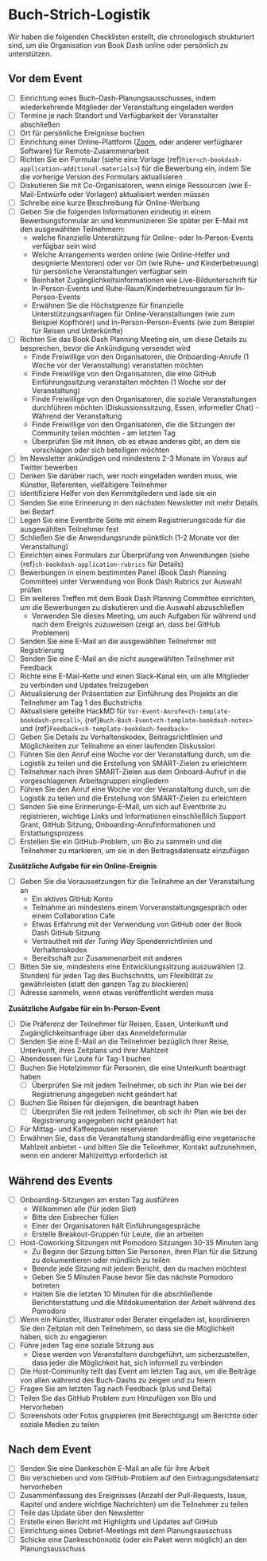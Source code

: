 # Buch-Strich-Logistik

Wir haben die folgenden Checklisten erstellt, die chronologisch strukturiert sind, um die Organisation von Book Dash online oder persönlich zu unterstützen.

## Vor dem Event

- [ ] Einrichtung eines Buch-Dash-Planungsausschusses, indem wiederkehrende Mitglieder der Veranstaltung eingeladen werden
- [ ] Termine je nach Standort und Verfügbarkeit der Veranstalter abschließen
- [ ] Ort für persönliche Ereignisse buchen
- [ ] Einrichtung einer Online-Plattform ([Zoom](https://zoom.us/), oder anderer verfügbarer Software) für Remote-Zusammenarbeit
- [ ] Richten Sie ein Formular (siehe eine Vorlage {ref}`hier<ch-bookdash-application-additional-materials>`) für die Bewerbung ein, indem Sie die vorherige Version des Formulars aktualisieren
- [ ] Diskutieren Sie mit Co-Organisatoren, wenn einige Ressourcen (wie E-Mail-Entwürfe oder Vorlagen) aktualisiert werden müssen
- [ ] Schreibe eine kurze Beschreibung für Online-Werbung
- [ ] Geben Sie die folgenden Informationen eindeutig in einem Bewerbungsformular an und kommunizieren Sie später per E-Mail mit den ausgewählten Teilnehmern:
  * welche finanzielle Unterstützung für Online- oder In-Person-Events verfügbar sein wird
  * Welche Arrangements werden online (wie Online-Helfer und designierte Mentoren) oder vor Ort (wie Ruhe- und Kinderbetreuung) für persönliche Veranstaltungen verfügbar sein
  * Beinhaltet Zugänglichkeitsinformationen wie Live-Bildunterschrift für In-Person-Events und Ruhe-Raum/Kinderbetreuungsraum für In-Person-Events
  * Erwähnen Sie die Höchstgrenze für finanzielle Unterstützungsanfragen für Online-Veranstaltungen (wie zum Beispiel Kopfhörer) und In-Person-Person-Events (wie zum Beispiel für Reisen und Unterkünfte)
- [ ] Richten Sie das Book Dash Planning Meeting ein, um diese Details zu besprechen, bevor die Ankündigung versendet wird
  * Finde Freiwillige von den Organisatoren, die Onboarding-Anrufe (1 Woche vor der Veranstaltung) veranstalten möchten
  * Finde Freiwillige von den Organisatoren, die eine GitHub Einführungssitzung veranstalten möchten (1 Woche vor der Veranstaltung)
  * Finde Freiwillige von den Organisatoren, die soziale Veranstaltungen durchführen möchten (Diskussionssitzung, Essen, informeller Chat) - Während der Veranstaltung
  * Finde Freiwillige von den Organisatoren, die die Sitzungen der Community teilen möchten - am letzten Tag
  * Überprüfen Sie mit ihnen, ob es etwas anderes gibt, an dem sie vorschlagen oder sich beteiligen möchten
- [ ] Im Newsletter ankündigen und mindestens 2-3 Monate im Voraus auf Twitter bewerben
- [ ] Denken Sie darüber nach, wer noch eingeladen werden muss, wie Künstler, Referenten, vielfältigere Teilnehmer
- [ ] Identifiziere Helfer von den Kernmitgliedern und lade sie ein
- [ ] Senden Sie eine Erinnerung in den nächsten Newsletter mit mehr Details bei Bedarf
- [ ] Legen Sie eine Eventbrite Seite mit einem Registrierungscode für die ausgewählten Teilnehmer fest
- [ ] Schließen Sie die Anwendungsrunde pünktlich (1-2 Monate vor der Veranstaltung)
- [ ] Einrichten eines Formulars zur Überprüfung von Anwendungen (siehe {ref}`ch-bookdash-application-rubrics` für Details)
- [ ] Bewerbungen in einem bestimmten Panel (Book Dash Planning Committee) unter Verwendung von Book Dash Rubrics zur Auswahl prüfen
- [ ] Ein weiteres Treffen mit dem Book Dash Planning Committee einrichten, um die Bewerbungen zu diskutieren und die Auswahl abzuschließen
  * Verwenden Sie dieses Meeting, um auch Aufgaben für während und nach dem Ereignis zuzuweisen (zeigt an, dass bei GitHub Problemen)
- [ ] Senden Sie eine E-Mail an die ausgewählten Teilnehmer mit Registrierung
- [ ] Senden Sie eine E-Mail an die nicht ausgewählten Teilnehmer mit Feedback
- [ ] Richte eine E-Mail-Kette und einen Slack-Kanal ein, um alle Mitglieder zu verbinden und Updates freizugeben
- [ ] Aktualisierung der Präsentation zur Einführung des Projekts an die Teilnehmer am Tag 1 des Buchstrichs
- [ ] Aktualisiere geteilte HackMD für `Vor-Event-Anrufe<ch-template-bookdash-precall>`, {ref}`Buch-Bash-Event<ch-template-bookdash-notes>` und {ref}`Feedback<ch-template-bookdash-feedback>`
- [ ] Geben Sie Details zu Verhaltenskodex, Beitragsrichtlinien und Möglichkeiten zur Teilnahme an einer laufenden Diskussion
- [ ] Führen Sie den Anruf eine Woche vor der Veranstaltung durch, um die Logistik zu teilen und die Erstellung von SMART-Zielen zu erleichtern
- [ ] Teilnehmer nach ihren SMART-Zielen aus dem Onboard-Aufruf in die vorgeschlagenen Arbeitsgruppen eingliedern
- [ ] Führen Sie den Anruf eine Woche vor der Veranstaltung durch, um die Logistik zu teilen und die Erstellung von SMART-Zielen zu erleichtern
- [ ] Senden Sie eine Erinnerungs-E-Mail, um sich auf Eventbrite zu registrieren, wichtige Links und Informationen einschließlich Support Grant, GitHub Sitzung, Onboarding-Anrufinformationen und Erstattungsprozess
- [ ] Erstellen Sie ein GitHub-Problem, um Bio zu sammeln und die Teilnehmer zu markieren, um sie in den Beitragsdatensatz einzufügen

**Zusätzliche Aufgabe für ein Online-Ereignis**

- [ ] Geben Sie die Voraussetzungen für die Teilnahme an der Veranstaltung an
  * Ein aktives GitHub Konto
  * Teilnahme an mindestens einem Vorveranstaltungsgespräch oder einem Collaboration Cafe
  * Etwas Erfahrung mit der Verwendung von GitHub oder der Book Dash GitHub Sitzung
  * Vertrautheit mit _der Turing Way_ Spendenrichtlinien und Verhaltenskodex
  * Bereitschaft zur Zusammenarbeit mit anderen
- [ ] Bitten Sie sie, mindestens eine Entwicklungssitzung auszuwählen (2. Stunden) für jeden Tag des Buchschnitts, um Flexibilität zu gewährleisten (statt den ganzen Tag zu blockieren)
- [ ] Adresse sammeln, wenn etwas veröffentlicht werden muss

**Zusätzliche Aufgabe für ein In-Person-Event**

- [ ] Die Präferenz der Teilnehmer für Reisen, Essen, Unterkunft und Zugänglichkeitsanfrage über das Anmeldeformular
- [ ] Senden Sie eine E-Mail an die Teilnehmer bezüglich ihrer Reise, Unterkunft, ihres Zeitplans und ihrer Mahlzeit
- [ ] Abendessen für Leute für Tag-1 buchen
- [ ] Buchen Sie Hotelzimmer für Personen, die eine Unterkunft beantragt haben
  - [ ] Überprüfen Sie mit jedem Teilnehmer, ob sich ihr Plan wie bei der Registrierung angegeben nicht geändert hat
- [ ] Buchen Sie Reisen für diejenigen, die beantragt haben
  - [ ] Überprüfen Sie mit jedem Teilnehmer, ob sich ihr Plan wie bei der Registrierung angegeben nicht geändert hat
- [ ] Für Mittag- und Kaffeepausen reservieren
- [ ] Erwähnen Sie, dass die Veranstaltung standardmäßig eine vegetarische Mahlzeit anbietet - und bitten Sie die Teilnehmer, Kontakt aufzunehmen, wenn ein anderer Mahlzeittyp erforderlich ist

## Während des Events

- [ ] Onboarding-Sitzungen am ersten Tag ausführen
  * Willkommen alle (für jeden Slot)
  * Bitte den Eisbrecher füllen
  * Einer der Organisatoren hält Einführungsgespräche
  * Erstelle Breakout-Gruppen für Leute, die an arbeiten
- [ ] Host-Coworking Sitzungen mit Pomodoro Sitzungen 30-35 Minuten lang
  * Zu Beginn der Sitzung bitten Sie Personen, ihren Plan für die Sitzung zu dokumentieren oder mündlich zu teilen
  * Beende jede Sitzung mit jedem Bericht, den du machen möchtest
  * Geben Sie 5 Minuten Pause bevor Sie das nächste Pomodoro betreten
  * Halten Sie die letzten 10 Minuten für die abschließende Berichterstattung und die Mitdokumentation der Arbeit während des Pomodoro
- [ ] Wenn ein Künstler, Illustrator oder Berater eingeladen ist, koordinieren Sie den Zeitplan mit den Teilnehmern, so dass sie die Möglichkeit haben, sich zu engagieren
- [ ] Führe jeden Tag eine soziale Sitzung aus
  * Diese werden von Veranstaltern durchgeführt, um sicherzustellen, dass jeder die Möglichkeit hat, sich informell zu verbinden
- [ ] Die Host-Community teilt das Event am letzten Tag aus, um die Beiträge von allen während des Buch-Dashs zu zeigen und zu feiern
- [ ] Fragen Sie am letzten Tag nach Feedback (plus und Delta)
- [ ] Teilen Sie das GitHub Problem zum Hinzufügen von Bio und Hervorheben
- [ ] Screenshots oder Fotos gruppieren (mit Berechtigung) um Berichte oder soziale Medien zu teilen

## Nach dem Event

- [ ] Senden Sie eine Dankeschön E-Mail an alle für ihre Arbeit
- [ ] Bio verschieben und vom GitHub-Problem auf den Eintragungsdatensatz hervorheben
- [ ] Zusammenfassung des Ereignisses (Anzahl der Pull-Requests, Issue, Kapitel und andere wichtige Nachrichten) um die Teilnehmer zu teilen
- [ ] Teile das Update über den Newsletter
- [ ] Erstelle einen Bericht mit Highlights und Updates auf GitHub
- [ ] Einrichtung eines Debrief-Meetings mit dem Planungsausschuss
- [ ] Schicke eine Dankeschönnotiz (oder ein Paket wenn möglich) an den Planungsausschuss
